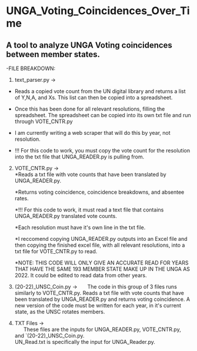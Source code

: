 # UNGA_Voting_Coincidences_Over_Time
## A tool to analyze UNGA Voting coincidences between member states.



-FILE BREAKDOWN:
    
1. text_parser.py ->   
  * Reads a copied vote count from the UN digital library and returns a list of Y,N,A, and Xs. This list can then be copied into a spreadsheet.

  * Once this has been done for all relevant resolutions, filling the spreadsheet. The spreadsheet can be copied into its own txt file and run through VOTE_CNTR.py  

  * I am currently writing a web scraper that will do this by year, not resolution.  

  * !!! For this code to work, you must copy the vote count for the resolution into the txt file that UNGA_READER.py is pulling from.  
                    
   
2. VOTE_CNTR.py  ->    
   *Reads a txt file with vote counts that have been translated by UNGA_READER.py.  
   
   *Returns voting coincidence, coincidence breakdowns, and absentee rates.  
   
   *!!! For this code to work, it must read a text file that contains UNGA_READER.py translated vote counts.  
   
   *Each resolution must have it's own line in the txt file.  
   
   *I reccomend copying UNGA_READER.py outputs into an Excel file and then copying the finished excel file, with all relevant resolutions, into a txt file for VOTE_CNTR.py to read.  
   
   *NOTE: THIS CODE WILL ONLY GIVE AN ACCURATE READ FOR YEARS THAT HAVE THE SAME 193 MEMBER STATE MAKE UP IN THE UNGA AS 2022. It could be edited to read data from other years.   
                  
    
3. (20-22)_UNSC_Coin.py -> 
&nbsp;&nbsp;&nbsp;&nbsp;&nbsp;&nbsp;The code in this group of 3 files runs similarly to VOTE_CNTR.py.
                        Reads a txt file with vote counts that have been translated by UNGA_READER.py and returns voting coincidence.
                        A new version of the code must be written for each year, in it's current state, as the UNSC rotates members.
                        

4. TXT   Files  ->     
&nbsp;&nbsp;&nbsp;&nbsp;&nbsp;&nbsp;These files are the inputs for UNGA_READER.py, VOTE_CNTR.py, and `(20-22)_UNSC_Coin.py.  
                         UN_Read.txt is specifically the input for UNGA_Reader.py.
                         
                         
